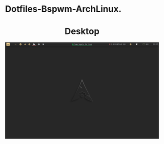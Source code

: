 # Dotfiles-Bspwm-ArchLinux.
<div align="center">
<h1>Desktop</h1>
</div>

![escritorio](https://github.com/JFOZ1010/Dotfiles-Bspwm-ArchLinux./blob/main/Desktop.png)
